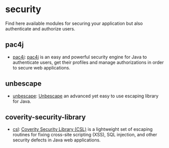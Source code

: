 # security  

Find here available modules for securing your application but also authenticate and authorize users.

## pac4j

* [pac4j](/doc/pac4j): [pac4j](https://github.com/pac4j/pac4j) is an easy and powerful security engine for Java to authenticate users, get their profiles and manage authorizations in order to secure web applications.

## unbescape

* [unbescape](/doc/unbescape): <a href="https://github.com/unbescape/unbescape">Unbescape</a> an advanced yet easy to use escaping library for Java.

## coverity-security-library

* [csl](/doc/csl): <a href="https://github.com/coverity/coverity-security-library">Coverity Security Library (CSL)</a> is a lightweight set of escaping routines for fixing cross-site scripting (XSS), SQL injection, and other security defects in Java web applications.
